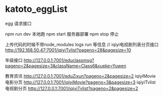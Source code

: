 # katoto_eggList
egg 请求接口

npm run dev 本地跑
npm start 服务器部署
npm stop  停止

上传代码的时候不带node_modules logs  run  等信息
//  iqiyi电视剧列表分页接口
http://192.168.50.47:7001/iqiyiTvlist?pageno=28&pagesize=10

年级接口
http://127.0.0.1:7001/educlassmsg?pageno=2&pagesize=3&className=Class6&xueke=Yuwen

教育资讯
http://127.0.0.1:7001/eduZixun?pageno=2&pagesize=2
iqiyiMovie 电影分页
http://127.0.0.1:7001/iqiyiMovie?pageno=3&pagesize=3
iqiyiTvlist 电视剧分页
http://127.0.0.1:7001/iqiyiTvlist?pageno=2&pagesize=2